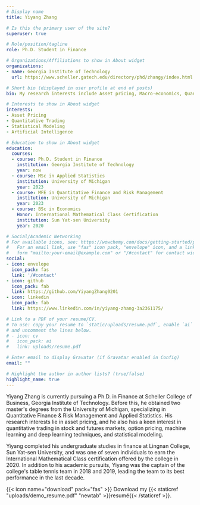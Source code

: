 ```yaml
---
# Display name
title: Yiyang Zhang

# Is this the primary user of the site?
superuser: true

# Role/position/tagline
role: Ph.D. Student in Finance

# Organizations/Affiliations to show in About widget
organizations:
- name: Georgia Institute of Technology
  url: https://www.scheller.gatech.edu/directory/phd/zhangy/index.html

# Short bio (displayed in user profile at end of posts)
bio: My research interests include Asset pricing, Macro-economics, Quantitative trading, Statistical modeling and Deep learning.

# Interests to show in About widget
interests:
- Asset Pricing
- Quantitative Trading
- Statistical Modeling
- Artificial Intelligence

# Education to show in About widget
education:
  courses:
  - course: Ph.D. Student in Finance
    institution: Georgia Institute of Technology
    year: now
  - course: MSc in Applied Statistics
    institution: University of Michigan
    year: 2023
  - course: MFE in Quantitative Finance and Risk Management
    institution: University of Michigan
    year: 2023
  - course: BSc in Economics
    Honor: International Mathematical Class Certification
    institution: Sun Yat-sen University 
    year: 2020

# Social/Academic Networking
# For available icons, see: https://wowchemy.com/docs/getting-started/page-builder/#icons
#   For an email link, use "fas" icon pack, "envelope" icon, and a link in the
#   form "mailto:your-email@example.com" or "/#contact" for contact widget.
social:
- icon: envelope
  icon_pack: fas
  link: '/#contact'
- icon: github
  icon_pack: fab
  link: https://github.com/YiyangZhang0201
- icon: linkedin
  icon_pack: fab
  link: https://www.linkedin.com/in/yiyang-zhang-3a2361175/

# Link to a PDF of your resume/CV.
# To use: copy your resume to `static/uploads/resume.pdf`, enable `ai` icons in `params.toml`, 
# and uncomment the lines below.
# - icon: cv
#   icon_pack: ai
#   link: uploads/resume.pdf

# Enter email to display Gravatar (if Gravatar enabled in Config)
email: ""

# Highlight the author in author lists? (true/false)
highlight_name: true
---
```


Yiyang Zhang is currently pursuing a Ph.D. in Finance at Scheller College of Business, Georgia Institute of Technology. Before this, he obtained two master's degrees from the University of Michigan, specializing in Quantitative Finance & Risk Management and Applied Statistics. His research interests lie in asset pricing, and he also has a keen interest in quantitative trading in stock and futures markets, option pricing, machine learning and deep learning techniques, and statistical modeling.

Yiyang completed his undergraduate studies in finance at Lingnan College, Sun Yat-sen University, and was one of seven individuals to earn the International Mathematical Class certification offered by the college in 2020. In addition to his academic pursuits, Yiyang was the captain of the college's table tennis team in 2018 and 2019, leading the team to its best performance in the last decade.

{{< icon name="download" pack="fas" >}} Download my {{< staticref "uploads/demo_resume.pdf" "newtab" >}}resumé{{< /staticref >}}.
